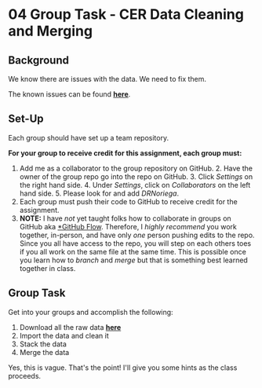 # 04 Group Task - CER Data Cleaning and Merging

## Background

We know there are issues with the data. We need to fix them.

The known issues can be found [**here**](http://www.ucd.ie/issda/data/commissionforenergyregulationcer/).

## Set-Up

Each group should have set up a team repository. 

**For your group to receive credit for this assignment, each group must:** 

1. Add me as a collaborator to the group repository on GitHub. 
	2. Have the owner of the group repo go into the repo on GitHub.
	3. Click *Settings* on the right hand side.
	4. Under *Settings*, click on *Collaborators* on the left hand side.
	5. Please look for and add *DRNoriega*.
2. Each group must push their code to GitHub to receive credit for the assignment.
3. **NOTE:** I have *not* yet taught folks how to collaborate in groups on GitHub aka [*GitHub Flow](https://guides.github.com/introduction/flow/index.html). Therefore, I *highly recommend* you work together, in-person, and have only *one* person pushing edits to the repo. Since you all have access to the repo, you will step on each others toes if you all work on the same file at the same time. This is possible once you learn how to *branch* and *merge* but that is something best learned together in class.

## Group Task

Get into your groups and accomplish the following:

1. Download all the raw data [**here**](https://www.dropbox.com/sh/1srhgvqywye06a7/AACQ2j7r11wCfoY8HcpsHelfa?dl=0)
2. Import the data and clean it
3. Stack the data
4. Merge the data

Yes, this is vague. That's the point! I'll give you some hints as the class proceeds.

